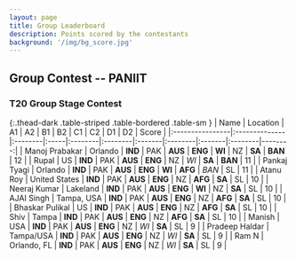 ```yaml
---
layout: page
title: Group Leaderboard
description: Points scored by the contestants
background: '/img/bg_score.jpg'
---
```

<link href="https://maxcdn.bootstrapcdn.com/bootstrap/3.3.6/css/bootstrap.min.css" rel="stylesheet" />
<script src="https://maxcdn.bootstrapcdn.com/bootstrap/3.3.6/js/bootstrap.min.js"></script>


## Group Contest -- PANIIT


### T20 Group Stage Contest 


{:.thead-dark .table-striped .table-bordered .table-sm }
| Name            | Location      | A1      | A2   | B1      | B2      | C1     | C2      | D1     | D2      |   Score |
|:----------------|:--------------|:--------|:-----|:--------|:--------|:-------|:--------|:-------|:--------|--------:|
| Manoj Prabakar  | Orlando       | **IND** | PAK  | **AUS** | **ENG** | **WI** | NZ      | **SA** | **BAN** |      12 |
| Rupal           | US            | **IND** | PAK  | **AUS** | **ENG** | NZ     | *WI*    | **SA** | **BAN** |      11 |
| Pankaj Tyagi    | Orlando       | **IND** | PAK  | **AUS** | **ENG** | **WI** | **AFG** | *BAN*  | SL      |      11 |
| Atanu Roy       | United States | **IND** | PAK  | **AUS** | **ENG** | NZ     | **AFG** | **SA** | SL      |      10 |
| Neeraj Kumar    | Lakeland      | **IND** | PAK  | **AUS** | **ENG** | **WI** | NZ      | **SA** | SL      |      10 |
| AJAI Singh      | Tampa, USA    | **IND** | PAK  | **AUS** | **ENG** | NZ     | **AFG** | **SA** | SL      |      10 |
| Bhaskar Pulikal | US            | **IND** | PAK  | **AUS** | **ENG** | NZ     | **AFG** | **SA** | SL      |      10 |
| Shiv            | Tampa         | **IND** | PAK  | **AUS** | **ENG** | NZ     | **AFG** | **SA** | SL      |      10 |
| Manish          | USA           | **IND** | PAK  | **AUS** | **ENG** | NZ     | *WI*    | **SA** | SL      |       9 |
| Pradeep Haldar  | Tampa/USA     | **IND** | PAK  | **AUS** | **ENG** | NZ     | *WI*    | **SA** | SL      |       9 |
| Ram N           | Orlando, FL   | **IND** | PAK  | **AUS** | **ENG** | NZ     | *WI*    | **SA** | SL      |       9 |

 <br>


<br>